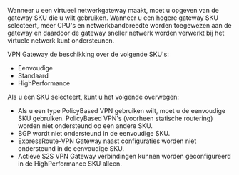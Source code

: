 Wanneer u een virtueel netwerkgateway maakt, moet u opgeven van de gateway SKU die u wilt gebruiken. Wanneer u een hogere gateway SKU selecteert, meer CPU's en netwerkbandbreedte worden toegewezen aan de gateway en daardoor de gateway sneller netwerk worden verwerkt bij het virtuele netwerk kunt ondersteunen.

VPN Gateway de beschikking over de volgende SKU's:

- Eenvoudige
- Standaard
- HighPerformance

Als u een SKU selecteert, kunt u het volgende overwegen:

- Als u een type PolicyBased VPN gebruiken wilt, moet u de eenvoudige SKU gebruiken. PolicyBased VPN's (voorheen statische routering) worden niet ondersteund op een andere SKU.
- BGP wordt niet ondersteund in de eenvoudige SKU.
- ExpressRoute-VPN Gateway naast configuraties worden niet ondersteund in de eenvoudige SKU.
- Actieve S2S VPN Gateway verbindingen kunnen worden geconfigureerd in de HighPerformance SKU alleen.

